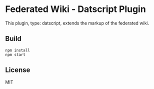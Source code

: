 # Federated Wiki - Datscript Plugin

This plugin, type: datscript, extends the markup of the federated wiki.

## Build

    npm install
    npm start
    
## License

MIT

